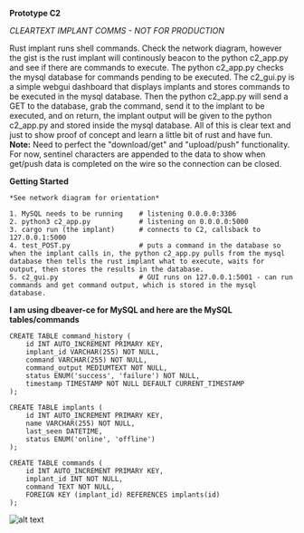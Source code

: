 **Prototype C2**

*CLEARTEXT IMPLANT COMMS - NOT FOR PRODUCTION*

Rust implant runs shell commands. Check the network diagram, however the gist is the rust implant will continously beacon to the python c2_app.py and see if there are commands to execute. The python c2_app.py checks the mysql database for commands pending to be executed. The c2_gui.py is a simple webgui dashboard that displays implants and stores commands to be executed in the mysql database. Then the python c2_app.py will send a GET to the database, grab the command, send it to the implant to be executed, and on return, the implant output will be given to the python c2_app.py and stored inside the mysql database. All of this is clear text and just to show proof of concept and learn a little bit of rust and have fun. 
**Note:** Need to perfect the "download/get" and "upload/push" functionality. For now, sentinel characters are appended to the data to show when get/push data is completed on the wire so the connection can be closed.  

**Getting Started**

```
*See network diagram for orientation*

1. MySQL needs to be running    # listening 0.0.0.0:3306 
2. python3 c2_app.py            # listening on 0.0.0.0:5000
3. cargo run (the implant)      # connects to C2, callsback to 127.0.0.1:5000
4. test_POST.py                 # puts a command in the database so when the implant calls in, the python c2_app.py pulls from the mysql database then tells the rust implant what to execute, waits for output, then stores the results in the database.
5. c2_gui.py                    # GUI runs on 127.0.0.1:5001 - can run commands and get command output, which is stored in the mysql database. 
```


**I am using dbeaver-ce for MySQL and here are the MySQL tables/commands**

```
CREATE TABLE command_history (
    id INT AUTO_INCREMENT PRIMARY KEY,
    implant_id VARCHAR(255) NOT NULL,
    command VARCHAR(255) NOT NULL,
    command_output MEDIUMTEXT NOT NULL,
    status ENUM('success', 'failure') NOT NULL,
    timestamp TIMESTAMP NOT NULL DEFAULT CURRENT_TIMESTAMP
);
```


```
CREATE TABLE implants (
    id INT AUTO_INCREMENT PRIMARY KEY,
    name VARCHAR(255) NOT NULL,
    last_seen DATETIME,
    status ENUM('online', 'offline')
);
```


```
CREATE TABLE commands (
    id INT AUTO_INCREMENT PRIMARY KEY,
    implant_id INT NOT NULL,
    command TEXT NOT NULL,
    FOREIGN KEY (implant_id) REFERENCES implants(id)
);
```
![alt text](https://github.com/stancemaxxx/prototype-c2/blob/main/prototype-c2-networkdiagram.png)
